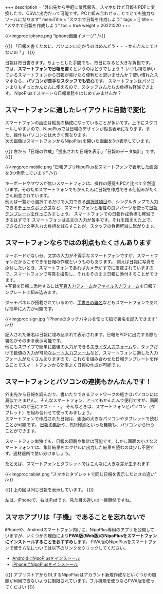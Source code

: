 +++
description = "外出先から手軽に業務報告。スマホだけど日報をPDFに変換したり、CSVに出力だって可能です。PCと組み合わせることでとても強力なツールになります"
menuTitle = "スマホで日報を作成しよう"
tags = []
title = "スマホで日報を作成しよう"
toc = true
weight = 20221020
+++


{{<imgproc iphone.png "iphone画面イメージ" />}}

{{<alice pos="left" icon="question">}}
「日報を書くために、パソコンに向かうのはめんどう・・・かんたんにできないの？」
{{</alice>}}

日報は毎日書きます。ちょっとした手間でも、毎日になると大きな負担です。
では、**スマートフォンで日報を書く**というのはどうでしょう？
いつも持ち歩いているスマートフォンから日報が書けたら便利だと思いませんか？使い慣れたスマホなら、**パソコンが苦手なスタッフでも安心**です。
スマートフォンはパソコンよりもずっとかんたんに使えるので、スタッフさんたちの負担も軽減できます。
NipoPlusでスマートな日報業務をはじめてみませんか？

## スマートフォンに適したレイアウトに自動で変化

スマートフォンの画面は縦長の構成になっていることが多いです。上下にスクロールしやすいので、NipoPlusでは日報のデザインが縦長表示になります。また、操作もパソコンとは大きく異なります。  
次の画像はスマートフォンからNipoPlusを開いた画面を3つ表示しています。

{{<alice pos="right" icon="phone">}}
左から「日報の作成」「提出された日報を表示」「日報のデータ集計」です。
{{</alice>}}

{{<imgproc mobile.png "日報アプリNipoPlusをスマートフォンで表示した画面を3つ例示しています" />}}

キーボードやマウスが無いスマートフォンは、操作の感覚もPCと比べて全然違います。そのためスマートフォンでもかんたんに日報を作成できる仕組みがたくさん用意されています。  
例えば一覧から選択するだけで入力できる[選択肢項目](/org/groupsetting/template/select/)や、シングルタップで入力できる[チェックボックス](/org/groupsetting/template/checkbox/)など、スマートフォンと相性の良いパーツを使って[日報テンプレートを作って](/org/groupsetting/template/make/)みましょう。
スマートフォンでの日報作成負担も軽減できるはずです
スマートフォンは長文の入力が苦手です。それを踏まえた上で、できるだけ文字入力の負担を減らすことが、スタッフの負担軽減に繋がります。

## スマートフォンならではの利点もたくさんあります

キーボードがない分、文字の入力が不得手なスマートフォンですが、スマートフォンだからこそできる日報の作成というものもあります。
例えば日報に写真を添付したいとき、スマートフォンであればカメラがすでに搭載されていますので、スマートフォンで写真を撮影し、それをそのまま日報に添付することができます。  
※写真を日報に添付するには[写真入力フォーム](/org/groupsetting/template/picture/)か[ファイル入力フォーム](/org/groupsetting/template/file/)を日報テンプレートに組み込みます。

タッチパネルが搭載されているので、[手書きの署名](/org/groupsetting/template/sign/)などもスマートフォンであれば簡単に入力が可能です。

{{<imgproc sign.jpg "iPhoneのタッチパネルを使って指で署名を記入できます" />}}

記入された署名は日報に埋め込まれて表示されます。日報をPDFに出力する際も署名がそのまま表示可能です。  
他にもスワイプで簡単に数値の入力ができる[スライダ入力フォーム](/org/groupsetting/template/step/)や、タップだけで数値の入力が可能な[レート入力フォーム](/org/groupsetting/template/rate/)など、スマートフォンに適した入力フォームがたくさんありますので、これらを組み合わせた日報テンプレートを作ることでスマートフォンから効率よく日報の作成が可能です。

## スマートフォンとパソコンの連携もかんたんです！

外出先から日報を読んだり、書いたりできるフットワークの軽さはパソコンには真似できません。
そんなスマートフォン、とってもかんたんで便利ですが、画面が小さいのが玉にキズ・・・。
そんなときは、スマートフォンとパソコン（タブレット）を組み合わせて使ってみましょう。  
スマートフォンで作成された日報は、画面の大きなパソコンやタブレットで読むことが可能です。
[日報の集計](/report/totalling/)や、[PDF印刷](/report/read/pdf/)といった機能も、パソコンから行うことができます。

スマートフォン単独でも、日報の印刷や集計は可能です。しかし画面の小さなスマートフォンでは、集計結果をエクセルに出力した結果を読むのは少し不便です。適材適所で使い分けましょう。

たとえば、スマートフォンとタブレットではこんなに大きな差が生まれます

{{<imgproc tablet.png "スマホとタブレットで同じ日報を表示したときの違い" />}}

{{<alice pos="right" icon="here">}}
上の図は同じ日報を表示しています。
{{</alice>}}

左は、iPhoneで、右はiPadです。見た目の違いは一目瞭然ですね。

## スマホアプリは「子機」であることを忘れないで

iPhoneや、Androidスマートフォン向けに、NipoPlus専用のアプリを公開していますが、いくつかの理由により**PWA版(Web版)のNipoPlusをスマートフォンにインストールすることをおすすめ**します。
PWA版のNipoPlusをスマートフォンで使う方法については以下のリンクをクリックしてください。

- [AndroidにNipoPlusをインストール](/system/android/)
- [iPhoneにNipoPlusをインストール](/system/ios/)


{{<alice pos="right" icon="here">}}
アプリストアからDLするNipoPlusはアカウント新規作成などいくつかの機能が利用できないように制限されています。フル機能を使うならPWA版を使ってください
{{</alice>}}
